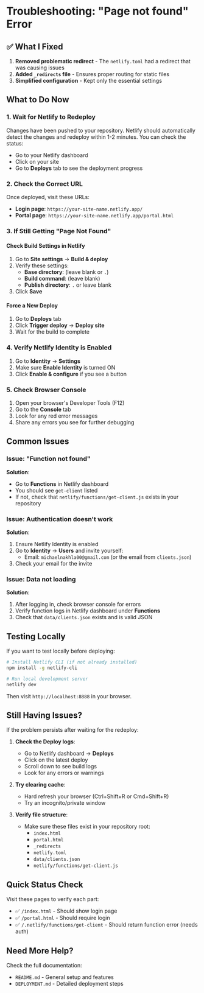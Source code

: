 # Troubleshooting: "Page not found" Error

## ✅ What I Fixed

1. **Removed problematic redirect** - The `netlify.toml` had a redirect that was causing issues
2. **Added `_redirects` file** - Ensures proper routing for static files
3. **Simplified configuration** - Kept only the essential settings

## What to Do Now

### 1. Wait for Netlify to Redeploy

Changes have been pushed to your repository. Netlify should automatically detect the changes and redeploy within 1-2 minutes. You can check the status:
- Go to your Netlify dashboard
- Click on your site
- Go to **Deploys** tab to see the deployment progress

### 2. Check the Correct URL

Once deployed, visit these URLs:
- **Login page**: `https://your-site-name.netlify.app/`
- **Portal page**: `https://your-site-name.netlify.app/portal.html`

### 3. If Still Getting "Page Not Found"

#### Check Build Settings in Netlify

1. Go to **Site settings** → **Build & deploy**
2. Verify these settings:
   - **Base directory**: (leave blank or `.`)
   - **Build command**: (leave blank)
   - **Publish directory**: `.` or leave blank
3. Click **Save**

#### Force a New Deploy

1. Go to **Deploys** tab
2. Click **Trigger deploy** → **Deploy site**
3. Wait for the build to complete

### 4. Verify Netlify Identity is Enabled

1. Go to **Identity** → **Settings**
2. Make sure **Enable Identity** is turned ON
3. Click **Enable & configure** if you see a button

### 5. Check Browser Console

1. Open your browser's Developer Tools (F12)
2. Go to the **Console** tab
3. Look for any red error messages
4. Share any errors you see for further debugging

## Common Issues

### Issue: "Function not found"

**Solution**: 
- Go to **Functions** in Netlify dashboard
- You should see `get-client` listed
- If not, check that `netlify/functions/get-client.js` exists in your repository

### Issue: Authentication doesn't work

**Solution**:
1. Ensure Netlify Identity is enabled
2. Go to **Identity** → **Users** and invite yourself:
   - Email: `michaelnakhla00@gmail.com` (or the email from `clients.json`)
3. Check your email for the invite

### Issue: Data not loading

**Solution**:
1. After logging in, check browser console for errors
2. Verify function logs in Netlify dashboard under **Functions**
3. Check that `data/clients.json` exists and is valid JSON

## Testing Locally

If you want to test locally before deploying:

```bash
# Install Netlify CLI (if not already installed)
npm install -g netlify-cli

# Run local development server
netlify dev
```

Then visit `http://localhost:8888` in your browser.

## Still Having Issues?

If the problem persists after waiting for the redeploy:

1. **Check the Deploy logs**:
   - Go to Netlify dashboard → **Deploys**
   - Click on the latest deploy
   - Scroll down to see build logs
   - Look for any errors or warnings

2. **Try clearing cache**:
   - Hard refresh your browser (Ctrl+Shift+R or Cmd+Shift+R)
   - Try an incognito/private window

3. **Verify file structure**:
   - Make sure these files exist in your repository root:
     - `index.html`
     - `portal.html`
     - `_redirects`
     - `netlify.toml`
     - `data/clients.json`
     - `netlify/functions/get-client.js`

## Quick Status Check

Visit these pages to verify each part:
- ✅ `/index.html` - Should show login page
- ✅ `/portal.html` - Should require login
- ✅ `/.netlify/functions/get-client` - Should return function error (needs auth)

## Need More Help?

Check the full documentation:
- `README.md` - General setup and features
- `DEPLOYMENT.md` - Detailed deployment steps

